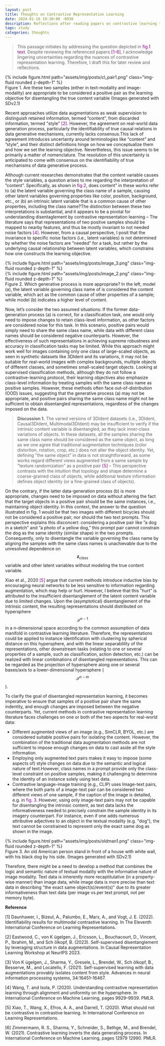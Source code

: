 ```yaml
---
layout: post
title: Thoughts on Contrastive Representation Learning
date: 2024-01-16 19:30:00 -0930
description: Reflections after reading papers on contrastive learning theory.
tags: study
categories: thoughts
---
```


> This passage initiates by addressing the question depicted in <span style="color:purple">fig.1 text</span>.  Despite reviewing the referenced papers <span style="color:purple">[1-6]</span>, I acknowledge lingering uncertainties regarding the nuances of contrastive representation learning. Therefore, I draft this for later review and reflections.
<div class="row mt-3">
    <div class="col-sm mt-3 mt-md-0">
        {% include figure.html path="assets/img/posts/cl_pair1.png" class="img-fluid rounded z-depth-1" %}
    </div>
</div>
<div class="caption">
    Figure 1. Are these two samples (either in text-modality and image-modality) are appropriate to be considered a positive pair as the learning objective for disentangling the true content variable (Images generated with SDv2.1)
</div>

Recent approaches utilize data augmentations as weak supervision to distinguish retained information, termed ”content”, from discarded information, termed "style" <span style="color:purple">[2]</span>. However, the agreement on real-world data generation process, particularly the identifiability of true causal relations in data generative mechanisms, currently lacks consensus.This lack of agreement introduces uncertainty around terminologies like ”content” and ”style”, and their distinct definitions hinge on how we conceptualize them and how we set the learning objective. Nevertheless, this issue seems to be primarily a matter of nomenclature. The resolution of this uncertainty is anticipated to come with consensus on the identifiability of true mechanisms of data generative process.

Although current researches demonstrates that the content variable causes the style variables, a question arises to me regarding the interpretation of ”content”. Specifically, as shown in <span style="color:purple">fig.2</span>, does content” in these works refer to (a) the latent variable governing the class name of a sample, causing other latent variables governing properties like color, position, background, etc., or (b) an intrinsic latent variable that is a common cause of other properties, including the class name?The distinction between these two interpretations is substantial, and it appears to be a pivotal for understanding disentaglement by contrastive representation learning – The literature says that representations of two positve samples should be mapped to nearby features, and thus be mostly invariant to not needed noise factors <span style="color:purple">[4]</span>. However, from a causal perspective, I posit that the invariance to specific noise factors (i.e., latent variables) is not determined by whether the noise factors are ”needed” for a task, but rather by the underlying causal relationship between latent variables, which constrains how one constructs the learning objective.

<div class="row mt-3">
    <div class="col-sm mt-3 mt-md-0">
        {% include figure.html path="assets/img/posts/image_3.png" class="img-fluid rounded z-depth-1" %}
    </div>
    <div class="col-sm mt-3 mt-md-0">
        {% include figure.html path="assets/img/posts/image_2.png" class="img-fluid rounded z-depth-1" %}
    </div>
</div>
<div class="caption">
    Figure 2. Which generative process is more appropriate? In the left, model (a), the latent variable governing class name of is considered the content variable, which act as the common cause of other properties of a sample; while model (b) indicates a higher level of content.
</div>

Now, let’s consider the two assumed situations: If the former data-generation process (a) is correct, for a classification task, one would only need to impose changes to retain class-level information, as other factors are considered noise for this task. In this scenario, positive pairs would simply need to share the same class name, while data with different class names should be considered negative counterparts. However, the effectiveness of such representations in achieving supreme robustness and accuracy in classification tasks may be limited. While this approach might work well for images containing only one class of large-scaled objects, as seen in synthetic datasets like 3DIdent and its variations, it may not be suitable for real-world images with complex backgrounds, multiple objects of different classes, and sometimes small-scaled target objects. Looking at supervised classification methods, although they do not follow a contrastive-learning protocol, their learning objectives also emphasize class-level information by treating samples with the same class name as positive samples. However, these methods often face out-of-distribution (OOD) issues, suggesting that the generative process (a) may not be appropriate, and positive pairs sharing the same class name might not be sufficient to obtain disentangled representations, regardless of the changes imposed on the data.

>**Discussion 1.** The varied versions of 3DIdent datasets (i.e., 3DIdent, Causal3DIdent, Multimodal3DIdent) may be insufficient to verify if the intrinsic content variable is disentangled, as they lack inner-class variations of objects. In these datasets, all the samples sharing the same class name should be considered as the same object, as long as we one agree that traditional augmentation techniques (color distortion, rotation, crop, etc.) does not alter the object identity. Yet, defining ”the same object” in data is not straightforward, as some works regard different views augmented from a same sample by ”texture randomization” as a positive pair <span style="color:purple">[5]</span> – This perspective contrasts with the intuition that topology and shape determine a coarse-grained class of objects, while additional texture information defines object identity (or a fine-grained class of objects).

On the contrary, if the latter data-generation process (b) is more appropriate, changes need to be imposed on data without altering the fact that the target objects in a positive pair should be the same instances, i.e., maintaining object identity. In this context, the answer to the question illustrated in fig. 1 would be that two images with different bicycles should not be considered a positive pair, nor should the two text prompts. This perspective explains this disconcert: considering a positive pair like ”a dog in a sketch” and ”a photo of a yellow dog,” this prompt pair cannot constrain the dog as the same identity (similar shape) in the two prompts. Consequently, only to disentangle the 
variable governing the class name by aligning the samples with the same class names is unachievable due to the unresolved dependence on $$\mathbf{z}_{class}$$ variable and other latent variables without modeling the true content variable.

Xiao et al., 2020 <span style="color:purple">[5]</span> argue that current methods introduce inductive bias by encouraging neural networks to be less sensitive to information regarding augmentation, which may help or hurt. However, I believe that this "hurt” is attributed to the insufficient disentanglement of the latent content variable due to limited changes. Upon the (asymptotical) disentanglement of the intrinsic content, the resulting representations should distributed on hypersphere $$\mathcal{S}^{n-1}$$ in a n-dimensional space according to the common assumption of data manifold in contrastive learning literature. Therefore, the representations could be applied to instance identification with clustering by spherical distance on this hypersphere, and with the linear separablility of the representations, other downstream tasks (relating to one or several properties of a sample, such as classification, action detection, etc.) can be realized with linear combinations of disentangled representations. This can be regarded as the projection of hypersphere along one or several bases/axis to a lower-dimensional hypersphere ($$\mathcal{S}^{n-m}$$).

To clarify the goal of disentangled representation learning, it becomes imperative to ensure that samples of a positive pair share the same indentity, and enough changes are imposed between the negative counterparts. Yet, current methods in contrastive representation learning literature faces challenges on one or both of the two aspects for real-world data:

- Different augmented views of an image (e.g., SimCLR, BYOL, etc.) are considered suitable positive pairs for isolating the content. However, the combination of the traditional data augmentation methods are not sufficient to impose enough changes on data to cast aside all the style information.
- Employing only augmented text pairs makes it easy to impose (some aspects of) style changes on data due to the semantic and logical nature of text.However, class names in a prompt provide only the class-level constraint on positive samples, making it challenging to determine the identity of an instance solely using text data.
- Contrastive language-image training (e.g., CLIP) uses Image-text pairs, where the both parts of a image-text pair can be considered two different views of one sample, if the caption of the image is detailed, e.g. in <span style="color:purple">fig. 3</span>. However, using only image-text pairs may not be capable for disentangling the intrinsic content, as text data lacks the informativeness needed to precisely constrain the sample identity in its imagery counterpart. For instance, even if one adds numerous attributive adjectives to an object in the textual modality (e.g. "dog"), the text cannot be constrained to represent only the exact same dog as shown in the image.

<div class="row mt-3">
    <div class="col-sm mt-3 mt-md-0">
        {% include figure.html path="assets/img/posts/oldman1.png" class="img-fluid rounded z-depth-1" %}
    </div>
</div>
<div class="caption">
    Figure 3. An old American person stand in front of a house with white wall, with his black dog by his side. (Images generated with SDv2.1)
</div>

Therefore, there might be a need to develop a method that combines the logic and semantic nature of textual modality with the informative nature of image modality. Text data is inherently more recaptitulative (in a property-wise manner) than image data, while image data is more precise than text data in describing "the exact same object(s)/event(s)" due to its greater informativeness than text data (per image vs.per text prompt, not per memory byte).

**Reference**

[1] Daunhawer, I., Bizeul, A., Palumbo, E., Marx, A., and Vogt, J. E. (2022). Identifiability results for multimodal contrastive learning. In The Eleventh International Conference on Learning Representations.

[2] Eastwood, C., von K ̈ugelgen, J., Ericsson, L., Bouchacourt, D., Vincent, P., Ibrahim, M., and Sch ̈olkopf, B. (2023). Self-supervised disentanglement by leveraging structure in data augmentations. In Causal Representation Learning Workshop at NeurIPS 2023.

[3] Von K ̈ugelgen, J., Sharma, Y., Gresele, L., Brendel, W., Sch ̈olkopf, B., Besserve, M., and Locatello, F. (2021). Self-supervised learning with data augmentations provably isolates content from style. Advances in neural information processing systems, 34:16451–16467.

[4] Wang, T. and Isola, P. (2020). Understanding contrastive representation learning through alignment and uniformity on the hypersphere. In International Conference on Machine Learning, pages 9929–9939. PMLR.

[5] Xiao, T., Wang, X., Efros, A. A., and Darrell, T. (2020). What should not be contrastive in contrastive learning. In International Conference on Learning Representations.

[6] Zimmermann, R. S., Sharma, Y., Schneider, S., Bethge, M., and Brendel, W. (2021). Contrastive learning inverts the data generating process. In International Conference on Machine Learning, pages 12979 12990. PMLR.
